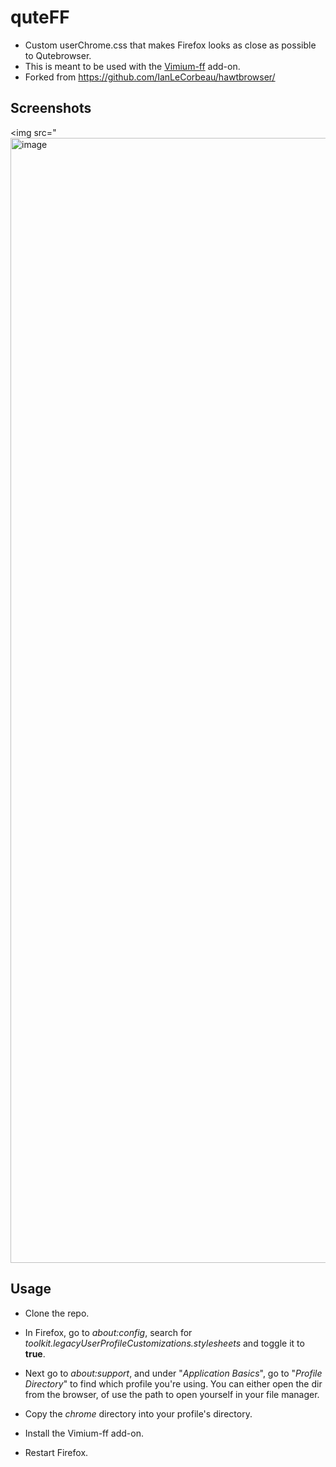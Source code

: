 # quteFF

* Custom userChrome.css that makes Firefox looks as close as possible to Qutebrowser.
* This is meant to be used with the [Vimium-ff](https://github.com/philc/vimium/) add-on.
* Forked from https://github.com/IanLeCorbeau/hawtbrowser/

## Screenshots
<img src="<img width="1800" alt="image" src="https://github.com/user-attachments/assets/5f2e8bfc-2db8-41b7-a655-8b087569edde" />

## Usage
* Clone the repo.    

* In Firefox, go to _about:config_, search for _toolkit.legacyUserProfileCustomizations.stylesheets_ and toggle it to __true__.

* Next go to _about:support_, and under "_Application Basics_", go to "_Profile Directory_" to find which profile you're using. You can either open the dir from the browser, of use the path to open yourself in your file manager.

* Copy the _chrome_ directory into your profile's directory.

* Install the Vimium-ff add-on.    

* Restart Firefox.
